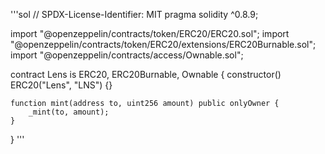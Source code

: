 '''sol
// SPDX-License-Identifier: MIT
pragma solidity ^0.8.9;

import "@openzeppelin/contracts/token/ERC20/ERC20.sol";
import "@openzeppelin/contracts/token/ERC20/extensions/ERC20Burnable.sol";
import "@openzeppelin/contracts/access/Ownable.sol";

contract Lens is ERC20, ERC20Burnable, Ownable {
    constructor() ERC20("Lens", "LNS") {}

    function mint(address to, uint256 amount) public onlyOwner {
        _mint(to, amount);
    }
}
'''
